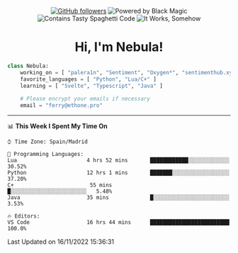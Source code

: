 <div align="center">

[![GitHub followers](https://img.shields.io/github/followers/itsnebulalol?logo=github&style=for-the-badge&logoColor=white)](https://github.com/itsnebulalol)
![Powered by Black Magic](https://img.shields.io/static/v1?label=Powered%20By&message=Black%20Magic&color=black&style=for-the-badge&logo=github-sponsors&logoColor=white)
![Contains Tasty Spaghetti Code](https://img.shields.io/static/v1?label=Contains&message=Tasty%20Spaghetti%20Code&color=yellow&style=for-the-badge&logo=visual-studio-code&logoColor=white)
![It Works, Somehow](https://img.shields.io/static/v1?label=It%20Works&message=Somehow&color=green&style=for-the-badge&logo=broadcom&logoColor=white)
<h1>Hi, I'm Nebula!</h1>
</div>

```py
class Nebula:
    working_on = [ "palera1n", "Sentiment", "Oxygen*", "sentimenthub.xyz" ]
    favorite_languages = [ "Python", "Lua/C+" ]
    learning = [ "Svelte", "Typescript", "Java" ]
   
    # Please encrypt your emails if necessary
    email = "ferry@ethone.pro"
```
---

<!--START_SECTION:waka-->
📊 **This Week I Spent My Time On** 

```text
⌚︎ Time Zone: Spain/Madrid

💬 Programming Languages: 
Lua                      4 hrs 52 mins       ████████████░░░░░░░░░░░░░   30.52% 
Python                   12 hrs 1 mins       ███████░░░░░░░░░░░░░░░░░░   37.20% 
C+                        55 mins             █░░░░░░░░░░░░░░░░░░░░░░░░   5.48% 
Java                     35 mins             █░░░░░░░░░░░░░░░░░░░░░░░░   3.53%

🔥 Editors: 
VS Code                  16 hrs 44 mins      █████████████████████████   100.0%

```


 Last Updated on 16/11/2022 15:36:31
<!--END_SECTION:waka-->

